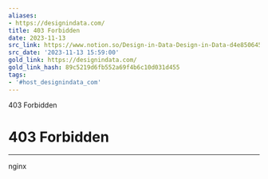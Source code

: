 ```yaml
---
aliases:
- https://designindata.com/
title: 403 Forbidden
date: 2023-11-13
src_link: https://www.notion.so/Design-in-Data-Design-in-Data-d4e850645c74433e84cacc7dc016beb0
src_date: '2023-11-13 15:59:00'
gold_link: https://designindata.com/
gold_link_hash: 89c5219d6fb552a69f4b6c10d031d455
tags:
- '#host_designindata_com'
---
```



403 Forbidden

403 Forbidden
=============




---

nginx